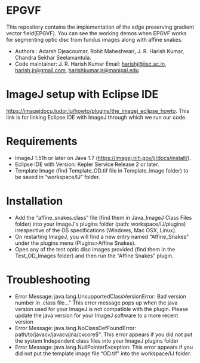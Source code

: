 # EPGVF
 This repository contains the implementation of the edge preserving gradient vector field(EPGVF). You can see the working demos when EPGVF works for segmenting optic disc from fundus images along with affine snakes. 

- Authors : Adarsh Djeacoumar, Rohit Maheshwari, J. R. Harish Kumar, Chandra Sekhar Seelamantula.
- Code maintainer: J. R. Harish Kumar
Email: harishj@iisc.ac.in, harish.jr@gmail.com, harishkumar.jr@manipal.edu

# ImageJ setup with Eclipse IDE
https://imagejdocu.tudor.lu/howto/plugins/the_imagej_eclipse_howto.
This link is for linking Eclipse IDE with ImageJ through which we run our code.
 
# Requirements
- ImageJ 1.51h or later on Java 1.7 (https://imagej.nih.gov/ij/docs/install/).
- Eclipse IDE with Version: Kepler Service Release 2 or later.
- Template Image (find Template_OD.tif file in Template_Image folder) to be saved in
“workspace/IJ” folder.

# Installation
- Add the “affine_snakes.class” file (find them in Java_ImageJ Class Files folder) into your ImageJ's plugins folder (path: workspace/IJ/plugins) irrespective of the OS specifications (Windows, Mac OSX, Linux).
- On restarting ImageJ, you will find a new entry named “Affine_Snakes” under the plugins menu (Plugins>Affine Snakes).
- Open any of the test optic disc images provided (find them in the Test_OD_Images folder) and then run the “Affine Snakes” plugin.

# Troubleshooting
* Error Message: java.lang.UnsupportedClassVersionError: Bad version number in .class file..." This error message pops up when the java version used for your ImageJ is not compatible
with the plugin. Please update the java version for your ImageJ software to a more recent version
* Error Message: java.lang.NoClassDefFoundError: path/to/javacv/javacv/jna/cxcore$".
This error appears if you did not put the system Independent class files into your ImageJ
plugins folder
* Error Message: java.lang.NullPointerException:
This error appears if you did not put the template image file “OD.tif” into the
workspace/IJ folder.

